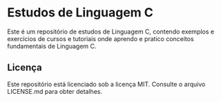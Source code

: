 # Estudos de Linguagem C
Este é um repositório de estudos de Linguagem C, contendo exemplos e exercícios de cursos e tutoriais onde aprendo e pratico conceitos fundamentais de Linguagem C.

<!-- ## Contúdo -->


## Licença
Este repositório está licenciado sob a licença MIT. Consulte o arquivo LICENSE.md para obter detalhes.